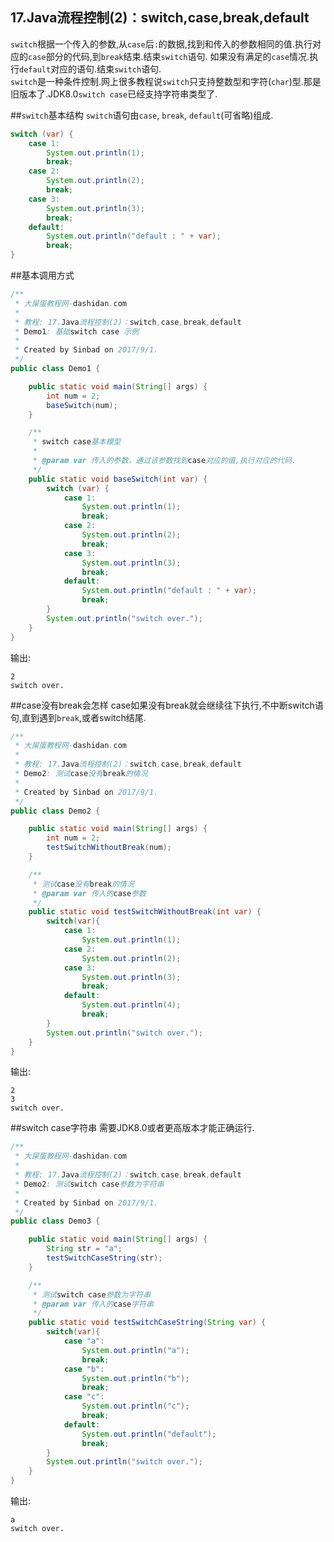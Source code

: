 17.Java流程控制(2)：switch,case,break,default
---
`switch`根据一个传入的参数,从`case`后`:`的数据,找到和传入的参数相同的值.执行对应的`case`部分的代码,到`break`结束.结束`switch`语句. 
如果没有满足的`case`情况.执行`default`对应的语句.结束`switch`语句.    
`switch`是一种条件控制.网上很多教程说`switch`只支持整数型和字符(`char`)型.那是旧版本了.JDK8.0`switch case`已经支持字符串类型了.

##`switch`基本结构
`switch`语句由`case`, `break`, `default`(可省略)组成.
```java
switch (var) {
	case 1:
		System.out.println(1);
		break;
	case 2:
		System.out.println(2);
		break;
	case 3:
		System.out.println(3);
		break;
	default:
		System.out.println("default : " + var);
		break;
}
```
	
##基本调用方式
```java
/**
 * 大屎蛋教程网-dashidan.com
 *
 * 教程: 17.Java流程控制(2)：switch,case,break,default
 * Demo1: 基础switch case 示例
 *
 * Created by Sinbad on 2017/9/1.
 */
public class Demo1 {

    public static void main(String[] args) {
        int num = 2;
        baseSwitch(num);
    }

    /**
     * switch case基本模型
     *
     * @param var 传入的参数，通过该参数找到case对应的值,执行对应的代码.
     */
    public static void baseSwitch(int var) {
        switch (var) {
            case 1:
                System.out.println(1);
                break;
            case 2:
                System.out.println(2);
                break;
            case 3:
                System.out.println(3);
                break;
            default:
                System.out.println("default : " + var);
                break;
        }
        System.out.println("switch over.");
    }
}

```
输出:
	
	2
	switch over.
	
##case没有break会怎样
case如果没有break就会继续往下执行,不中断switch语句,直到遇到`break`,或者switch结尾.
```java
/**
 * 大屎蛋教程网-dashidan.com
 *
 * 教程: 17.Java流程控制(2)：switch,case,break,default
 * Demo2: 测试case没有break的情况
 *
 * Created by Sinbad on 2017/9/1.
 */
public class Demo2 {

    public static void main(String[] args) {
        int num = 2;
        testSwitchWithoutBreak(num);
    }

    /**
     * 测试case没有break的情况
     * @param var 传入的case参数
     */
    public static void testSwitchWithoutBreak(int var) {
        switch(var){
            case 1:
                System.out.println(1);
            case 2:
                System.out.println(2);
            case 3:
                System.out.println(3);
                break;
            default:
                System.out.println(4);
                break;
        }
        System.out.println("switch over.");
    }
}

```
输出:
	
	2
	3
	switch over.
	
##switch case字符串
需要JDK8.0或者更高版本才能正确运行.
```java
/**
 * 大屎蛋教程网-dashidan.com
 *
 * 教程: 17.Java流程控制(2)：switch,case,break,default
 * Demo2: 测试switch case参数为字符串
 *
 * Created by Sinbad on 2017/9/1.
 */
public class Demo3 {

    public static void main(String[] args) {
        String str = "a";
        testSwitchCaseString(str);
    }

    /**
     * 测试switch case参数为字符串
     * @param var 传入的case字符串
     */
    public static void testSwitchCaseString(String var) {
        switch(var){
            case "a":
                System.out.println("a");
                break;
            case "b":
                System.out.println("b");
                break;
            case "c":
                System.out.println("c");
                break;
            default:
                System.out.println("default");
                break;
        }
        System.out.println("switch over.");
    }
}
```

输出:
	
	a
	switch over.

